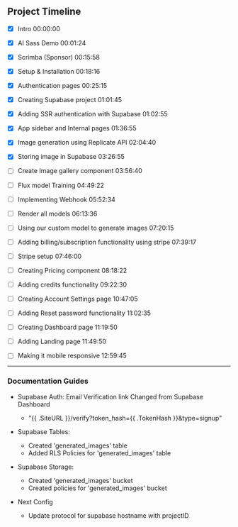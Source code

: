 ## Project Timeline

- [x] Intro 00:00:00
- [x] AI Sass Demo 00:01:24
- [x] Scrimba (Sponsor) 00:15:58
- [x] Setup & Installation 00:18:16
- [x] Authentication pages 00:25:15
- [x] Creating Supabase project 01:01:45
- [x] Adding SSR authentication with Supabase 01:02:55
- [x] App sidebar and Internal pages 01:36:55
- [x] Image generation using Replicate API 02:04:40
- [x] Storing image in Supabase 03:26:55

- [ ] Create Image gallery component 03:56:40

- [ ] Flux model Training 04:49:22
- [ ] Implementing Webhook 05:52:34
- [ ] Render all models 06:13:36
- [ ] Using our custom model to generate images 07:20:15
- [ ] Adding billing/subscription functionality using stripe 07:39:17
- [ ] Stripe setup 07:46:00
- [ ] Creating Pricing component 08:18:22
- [ ] Adding credits functionality 09:22:30
- [ ] Creating Account Settings page 10:47:05
- [ ] Adding Reset password functionality 11:02:35
- [ ] Creating Dashboard page 11:19:50
- [ ] Adding Landing page 11:49:50
- [ ] Making it mobile responsive 12:59:45

---

### Documentation Guides

- Supabase Auth: Email Verification link Changed from Supabase Dashboard

  - "{{ .SiteURL }}/verify?token_hash={{ .TokenHash }}&type=signup"

- Supabase Tables:

  - Created 'generated_images' table
  - Added RLS Policies for 'generated_images' table

- Supabase Storage:

  - Created 'generated_images' bucket
  - Created policies for 'generated_images' bucket

- Next Config
  - Update protocol for supabase hostname with projectID
